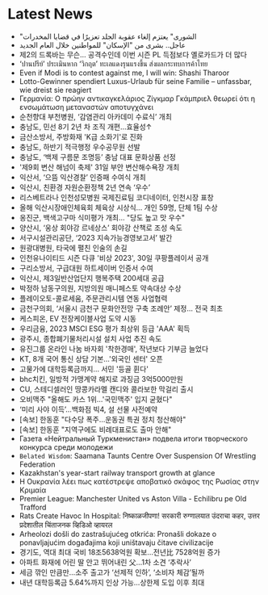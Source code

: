 # Latest News
-  "الشورى" يعتزم إلغاء عقوبة الجلد تعزيرًا في قضايا المخدرات
-  عاجل.. بشرى من "الإسكان" للمواطنين خلال العام الجديد
-  제2의 드록바는 무슨… 공격수인데 이번 시즌 PL 득점보다 옐로카드가 더 많다
-  ‘ปานปรีย์’ ประเมินหาก ‘วิกฤต’ ทะเลแดงรุนแรงขึ้น ส่งผลกระทบการค้าไทย
-  Even if Modi is to contest against me, I will win: Shashi Tharoor
-  Lotto-Gewinner spendiert Luxus-Urlaub für seine Familie – unfassbar, wie dreist sie reagiert
-  Γερμανία: Ο πρώην αντικαγκελάριος Ζίγκμαρ Γκάμπριελ θεωρεί ότι η ενσωμάτωση μεταναστών αποτυγχάνει
-  순천향대 부천병원, ‘감염관리 아카데미 수료식’ 개최
-  충남도, 민선 8기 2년 차 조직 개편…효율성↑
-  금산소방서, 주방화재 'K급 소화기'로 진화
-  충남도, 하반기 적극행정 우수공무원 선발
-  충남도, ‘백제 구름문 조명등’ 충남 대표 문화상품 선정
-  '제9회 변산 해넘이 축제' 31일 부안 변산해수욕장 개최
-  익산서, ‘으뜸 익산경찰’ 인증패 수여식 개최
-  익산시, 친환경 자원순환정책 2년 연속 ‘우수’
-  리스베트라나 인천성모병원 국제진료팀 코디네이터, 인천시장 표창
-  올해 익산시장애인체육회 체육상 시상식... 개인 59명, 단체 1팀 수상
-  옹진군, 백색고구마 식미평가 개최… "당도 높고 맛 우수"
-  양산시, ‘웅상 회야강 르네상스’ 회야강 산책로 조성 속도
-  서구시설관리공단, ‘2023 지속가능경영보고서’ 발간
-  원광대병원, 타국에 펼친 인술의 손길
-  인천유나이티드 시즌 다큐 '비상 2023', 30일 쿠팡플레이서 공개
-  구리소방서, 구급대원 하트세이버 인증서 수여
-  익산시, 제3일반산업단지 행복주택 200세대 공급
-  박정하 남동구의원, 지방의원 매니페스토 약속대상 수상
-  플레이오토-콜로세움, 주문관리시템 연동 사업협력
-  금천구의회, ‘서울시 금천구 문화안전망 구축 조례안’ 제정... 전국 최초
-  케스피온, EV 전장케이블사업 도약 시동
-  우리금융, 2023 MSCI ESG 평가 최상위 등급 'AAA' 획득
-  광주시, 종합폐기물처리시설 설치 사업 추진 속도
-  유진그룹 온라인 나눔 바자회 '착한경매', 작년보다 기부금 늘었다
-  KT, 8개 국어 통신 상담 기본…'외국인 센터' 오픈
-  고물가에 대학등록금까지… 서민 '등골 휜다'
-  bhc치킨, 일방적 가맹계약 해지로 과징금 3억5000만원
-  CU, 스테디셀러인 땅콩카라멜 캔디와 콜라보한 막걸리 출시
-  오비맥주 "올해도 카스 1위…'국민맥주' 입지 굳혔다"
-  ‘미리 사야 이득’…백화점 빅4, 설 선물 사전예약
-  [속보] 한동훈 "다수당 폭주…운동권 특권 정치 청산해야"
-  [속보] 한동훈 "지역구에도 비례대표로도 출마 안해"
-  Газета «Нейтральный Туркменистан» подвела итоги творческого конкурса среди молодежи
-  `Belated Wisdom`: Saamana Taunts Centre Over Suspension Of Wrestling Federation
-  Kazakhstan's year-start railway transport growth at glance
-  Η Ουκρανία λέει πως κατέστρεψε αποβατικό σκάφος της Ρωσίας στην Κριμαία
-  Premier League: Manchester United vs Aston Villa - Echilibru pe Old Trafford
-  Rats Create Havoc In Hospital: निष्काळजीपणा! सरकारी रुग्णालयात उंदराचा कहर, उत्तर प्रदेशातील चिंताजनक व्हिडिओ व्हायरल
-  Arheolozi došli do zastrašujućeg otkrića: Pronašli dokaze o ponavljajućim događajima koji uništavaju čitave civilizacije
-  경기도, 역대 최대 국비 18조5638억원 확보…전년比 7528억원 증가
-  아파트 화재에 어린 딸 안고 뛰어내린 父…1차 소견 ‘추락사’
-  세금 깎인 만큼만…소주 출고가 ‘선제적 인하’, ‘소비자 체감’될까
-  내년 대학등록금 5.64%까지 인상 가능…상한제 도입 이후 최대
